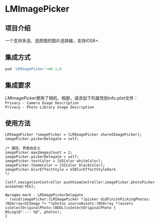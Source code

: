 # LMImagePicker

## 项目介绍

一个支持多选、选原图的图片选择器，支持iOS8+.

## 集成方式

```ruby
pod 'LMImagePicker'~>0.1.0
```

## 集成要求
LMImagePicker使用了相机、相册，请添加下列属性到info.plist文件：        
`Privacy - Camera Usage Description`     
`Privacy - Photo Library Usage Description`

## 使用方法
```
LMImagePicker *imagePicker = [LMImagePicker sharedImagePicker];
imagePicker.pickerDelegate = self;

/* 属性、界面自定义
imagePicker.maxImagesCount = 2;
imagePicker.pickerDelegate = self;
imagePicker.textColor = [UIColor whiteColor];
imagePicker.themeColor = [UIColor blackColor];
imagePicker.blurEffectStyle = UIBlurEffectStyleDark
*/

[self.navigationController pushViewController:imagePicker.photoPicker animated:YES];

#pragma mark - LMImagePickerDelegate
- (void)imagePicker:(LMImagePicker *)picker didFinishPickingPhotos:(NSArray<UIImage *> *)photos sourceAssets:(NSArray *)assets isSelectOriginalPhoto:(BOOL)isSelectOriginalPhoto {
NSLog(@"---- %@", photos);
}
```
